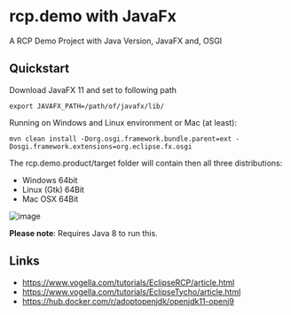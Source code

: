 # rcp.demo with JavaFx
A RCP Demo Project with Java Version, JavaFX and, OSGI



## Quickstart
Download JavaFX 11 and set to following path

```
export JAVAFX_PATH=/path/of/javafx/lib/
```

Running on Windows and Linux environment or Mac (at least):

```
mvn clean install -Dorg.osgi.framework.bundle.parent=ext -Dosgi.framework.extensions=org.eclipse.fx.osgi

```

The rcp.demo.product/target folder will contain then all three distributions:

 - Windows 64bit
 - Linux (Gtk) 64Bit
 - Mac OSX 64Bit

![image](https://github.com/hgvanpariya/e4withjavafx/assets/1458819/c44ea8b7-42ce-4902-b908-48777b1d791b)



**Please note**: Requires Java 8 to run this.


## Links

 - https://www.vogella.com/tutorials/EclipseRCP/article.html
 - https://www.vogella.com/tutorials/EclipseTycho/article.html
 - https://hub.docker.com/r/adoptopenjdk/openjdk11-openj9
